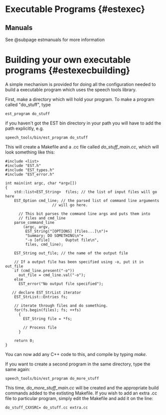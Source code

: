 Executable Programs {#estexec}
===================

## Manuals

See @subpage estmanuals for more information

# Building your own executable programs {#estexecbuilding}

A simple mechanism is provided for doing all the configuration needed
to build a executable program which uses the speech tools library.

First, make a directory which will hold your program. To make a program called "do_stuff", type

    est_program do_stuff

if you haven't got the EST bin directory in your path you will have
to add the path explicitly, e.g.

    speech_tools/bin/est_program do_stuff


This will create a Makefile and a .cc file called
*do_stuff_main.cc*, which will look something like
      this:

~~~~~~~~~~~~~~~{.cc}
#include <list>
#include "EST.h"
#include "EST_types.h"
#include "EST_error.h"

int main(int argc, char *argv[]) 
{ 
    std::list<EST_String>  files; // the list of input files will go here
    EST_Option cmd_line; // the parsed list of command line arguments
	                 // will go here.

	  // This bit parses the command line args and puts them into
	  // files and cmd_line
    parse_command_line
        (argc, argv, 
         EST_String("[OPTIONS] [files...]\n")+
         "Summary; DO SOMETHING\n"+
         "-o [ofile]       Ouptut file\n",
         files, cmd_line);

    EST_String out_file; // the name of the output file

    // If a output file has been specified using -o, put it in out_file
    if (cmd_line.present("-o"))
      out_file = cmd_line.val("-o");
    else
      EST_error("No output file specified");

   // declare EST_StrList iterator
    EST_StrList::Entries fs;

    // iterate through files and do something.
    for(fs.begin(files); fs; ++fs)
      {
        EST_String file = *fs;

        // Process file
      }

    return 0;
}
~~~~~~~~~~~~~~~

You can now add any C++ code to this, and compile by typing *make*.

If you want to create a second program in the same directory, type the
same again:

    speech_tools/bin/est_program do_more_stuff

This time, *do_more_stuff_main.cc* will be created and the
appropriate build commands added to the extisting Makefile. If you
wish to add an extra .cc file to particular program, simply edit the
Makefile and add it on the line:

    do_stuff_CXXSRC= do_stuff.cc extra.cc



